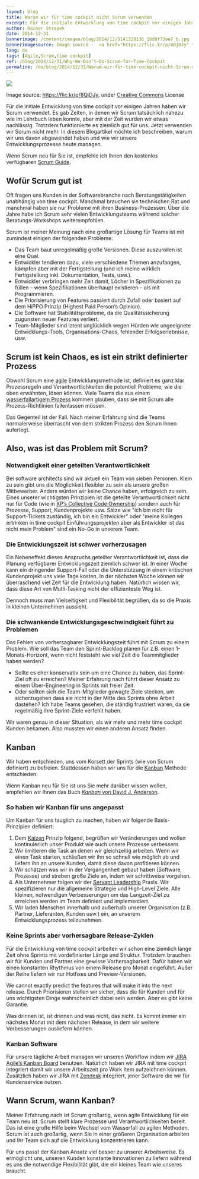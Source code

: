 ```yaml
---
layout: blog
title: Warum wir für time cockpit nicht Scrum verwenden
excerpt: Für die initiale Entwicklung von time cockpit vor einigen Jahren haben wir Scrum verwendet. Es gab Zeiten, in denen wir Scrum tatsächlich nahezu wie im Lehrbuch leben konnte, aber mit der Zeit wurden wir etwas nachlässig. Trotzdem funktionierte es ziemlich gut für uns. Jetzt verwenden wir Scrum nicht mehr. In diesem Blogartikel möchte ich beschreiben, warum wir uns davon abgewendet haben und wie wir unsere Entwicklungsprozesse heute managen. 
author: Rainer Stropek
date: 2014-12-31
bannerimage: /content/images/blog/2014/12/5141328136_16d8f73ee7_b.jpg
bannerimagesource: Image source -  <a href="https://flic.kr/p/8QjDJy" target="_blank">https://flic.kr/p/8QjDJy</a>, <a href="https://creativecommons.org/licenses/by/2.0/" target="_blank">Creative Commons</a> License
lang: de
tags: [Agile,Scrum,time cockpit]
ref: /blog/2014/12/31/Why-We-Don’t-Do-Scrum-for-Time-Cockpit
permalink: /de/blog/2014/12/31/Warum-wir-für-time-cockpit-nicht-Scrum-verwenden
---
```


<p>
  <img src="{{site.baseurl}}/content/images/blog/2014/12/5141328136_16d8f73ee7_b.jpg" />
</p><p class="imageCaption">Image source: <a href="https://flic.kr/p/8QjDJy" target="_blank">https://flic.kr/p/8QjDJy</a>, under <a href="https://creativecommons.org/licenses/by/2.0/" target="_blank">Creative Commons</a> License</p><p>Für die initiale Entwicklung von time cockpit vor einigen Jahren haben wir Scrum verwendet. Es gab Zeiten, in denen wir Scrum tatsächlich nahezu wie im Lehrbuch leben konnte, aber mit der Zeit wurden wir etwas nachlässig. Trotzdem funktionierte es ziemlich gut für uns. Jetzt verwenden wir Scrum nicht mehr. In diesem Blogartikel möchte ich beschreiben, warum wir uns davon abgewendet haben und wie wir unsere Entwicklungsprozesse heute managen. </p><p class="showcase">Wenn Scrum neu für Sie ist, empfehle ich Ihnen den kostenlos verfügbaren <a href="http://www.scrumguides.org/" target="_blank">Scrum Guide</a>.</p><h2>Wofür Scrum gut ist</h2><p>Oft fragen uns Kunden in der Softwarebranche nach Beratungstätigkeiten unabhängig von time cockpit. Manchmal brauchen sie technischen Rat und manchmal haben sie nur Probleme mit ihren Business-Prozessen. Über die Jahre habe ich Scrum sehr vielen Entwicklungsteams während solcher Beratungs-Workshops weiterempfohlen.</p><p class="showcase">Scrum ist meiner Meinung nach eine großartige Lösung für Teams ist mit zumindest einigen der folgenden Probleme:</p><ul>
  <li>Das Team baut unregelmäßig große Versionen. Diese auszurollen ist eine Qual.</li>
  <li>Entwickler tendieren dazu, viele verschiedene Themen anzufangen, kämpfen aber mit der Fertigstellung (und ich meine wirklich Fertigstellung inkl. Dokumentation, Tests, usw.).</li>
  <li>Entwickler verbringen mehr Zeit damit, Löcher in Spezifikationen zu füllen – wenn Spezifikationen überhaupt existieren – als mit Programmieren.</li>
  <li>Die Priorisierung von Features passiert durch Zufall oder basiert auf dem HiPPO Prinzip (Highest Paid Person’s Opinion). </li>
  <li>Die Software hat Stabilitätsprobleme, da die Qualitätssicherung zugunsten neuer Features verliert. </li>
  <li>Team-Mitglieder sind latent unglücklich wegen Hürden wie ungeeignete Entwicklungs-Tools, Organisations-Chaos, fehlender Erfolgserlebnisse, usw.</li>
</ul><h2>Scrum ist kein Chaos, es ist ein strikt definierter Prozess</h2><p>Obwohl Scrum eine <a href="http://agilemanifesto.org/iso/en/" target="_blank">agile</a> Entwicklungsmethode ist, definiert es ganz klar Prozessregeln und Verantwortlichkeiten die potentiell Probleme, wie die oben erwähnten, lösen können. Viele Teams die aus einem <a href="http://en.wikipedia.org/wiki/Waterfall_model" target="_blank">wasserfallartigem Prozess</a> kommen glauben, dass sie mit Scrum alle Prozess-Richtlinien fallenlassen müssen.</p><p class="showcase">Das Gegenteil ist der Fall. Nach meiner Erfahrung sind die Teams normalerweise überrascht von dem strikten Prozess den Scrum ihnen auferlegt.</p><h2>Also, was ist das Problem mit Scrum?</h2><h3>Notwendigkeit einer geteilten Verantwortlichkeit</h3><p>Bei software architects sind wir aktuell ein Team von sieben Personen. Klein zu sein gibt uns die Möglichkeit flexibler zu sein als unsere großen Mitbewerber. Anders würden wir keine Chance haben, erfolgreich zu sein. Eines unserer wichtigsten Prinzipien ist die geteilte Verantwortlichkeit nicht nur für Code (wie in <a href="http://en.wikipedia.org/wiki/Extreme_programming_practices#Collective_code_ownership" target="_blank">XP’s Collective Code Ownership</a>) sondern auch für Prozesse, Support, Kundenprojekte usw. Sätze wie "ich bin nicht für Support-Tickets zuständig, ich bin ein Entwickler" oder "meine Kollegen ertrinken in time cockpit Einführungsprojekten aber als Entwickler ist das nicht mein Problem" sind ein No-Go in unserem Team.</p><h3>Die Entwicklungszeit ist schwer vorherzusagen</h3><p>Ein Nebeneffekt dieses Anspruchs geteilter Verantwortlichkeit ist, dass die Planung verfügbarer Entwicklungszeit ziemlich schwer ist. In einer Woche kann ein dringender Support-Fall oder die Unterstützung in einem kritischen Kundenprojekt uns viele Tage kosten. In der nächsten Woche können wir überraschend viel Zeit für die Entwicklung haben. Natürlich wissen wir, dass diese Art von Mutli-Tasking nicht der effizienteste Weg ist.</p><p class="showcase">Dennoch muss man Vielseitigkeit und Flexibilität begrüßen, da so die Praxis in kleinen Unternehmen aussieht. </p><h3>Die schwankende Entwicklungsgeschwindigkeit führt zu Problemen</h3><p>Das Fehlen von vorhersagbarer Entwicklungszeit führt mit Scrum zu einem Problem. Wie soll das Team den Sprint-Backlog planen für z.B. einen 1-Monats-Horizont, wenn nicht feststeht wie viel Zeit die Teammitglieder haben werden?</p><ul>
  <li>Sollte es eher konservativ sein um eine Chance zu haben, das Sprint-Ziel oft zu erreichen? Meiner Erfahrung nach führt dieser Ansatz zu einem Über-Engineering in Sprints mit freier Zeit.</li>
  <li>Oder sollten sich die Team-Mitglieder gewagte Ziele stecken, um sicherzugehen dass sie nicht in der Mitte des Sprints ohne Arbeit dastehen? Ich habe Teams gesehen, die ständig frustriert waren, da sie regelmäßig ihre Sprint-Ziele verfehlt haben.</li>
</ul><p>Wir waren genau in dieser Situation, als wir mehr und mehr time cockpit Kunden bekamen. Also mussten wir einen anderen Ansatz finden.</p><h2>Kanban</h2><p>Wir haben entschieden, uns vom Korsett der Sprints (wie von Scrum definiert) zu befreien. Stattdessen haben wir uns für die <a href="http://en.wikipedia.org/wiki/Kanban_(development)" target="_blank">Kanban</a> Methode entschieden.</p><p class="showcase">Wenn Kanban neu für Sie ist uns Sie mehr darüber wissen wollen, empfehlen wir Ihnen das Buch <a href="http://www.amazon.de/gp/product/B0057H2M70/ref=as_li_tl?ie=UTF8&amp;camp=1638&amp;creative=19454&amp;creativeASIN=B0057H2M70&amp;linkCode=as2&amp;tag=timecockpit-21&amp;linkId=LHQGPITU4ZI4PZ72" target="_blank"><em>Kanban</em> von David J. Anderson</a>.</p><h3>So haben wir Kanban für uns angepasst
<br /></h3><p>Um Kanban für uns tauglich zu machen, haben wir folgende Basis-Prinzipien definiert:</p><ol>
  <li>Dem <a href="http://en.wikipedia.org/wiki/Kaizen" target="_blank">Kaizen</a> Prinzip folgend, begrüßen wir Veränderungen und wollen kontinuierlich unser Produkt wie auch unsere Prozesse verbessern.</li>
  <li>Wir limitieren die Task an denen wir gleichzeitig arbeiten. Wenn wir einen Task starten, schließen wir ihn so schnell wie möglich ab und liefern ihn an unsere Kunden, damit diese davon profitieren können.</li>
  <li>Wir schätzen was wir in der Vergangenheit gebaut haben (Software, Prozesse) und streben große Ziele an, indem wir schrittweise vorgehen.</li>
  <li>Als Unternehmer folgen wir der <a href="http://en.wikipedia.org/wiki/Servant_leadership" target="_blank">Servant Leadership</a> Praxis. Wir spezifizieren nur die allgemeine Strategie und High-Level Ziele. Alle kleinen, notwendigen Verbesserungen um das Langzeit-Ziel zu erreichen werden im Team definiert und implementiert.</li>
  <li>Wir laden Menschen innerhalb und außerhalb unserer Organisation (z.B. Partner, Lieferanten, Kunden usw.) ein, an unserem Entwicklungsprozess teilzunehmen.</li>
</ol><h3>Keine Sprints aber vorhersagbare Release-Zyklen</h3><p>Für die Entwicklung von time cockpit arbeiten wir schon eine ziemlich lange Zeit ohne Sprints mit vordefinierter Länge und Struktur. Trotzdem brauchen wir für Kunden und Partner eine gewisse Vorhersagbarkeit. Dafür haben wir einen konstanten Rhythmus von einem Release pro Monat eingeführt. Außer der Reihe liefern wir nur Hotfixes und Preview-Versionen.<br /></p><p>We cannot exactly predict the features that will make it into the next release. Durch Priorisieren stellen wir sicher, dass die für Kunden und für uns wichtigsten Dinge wahrscheinlich dabei sein werden. Aber es gibt keine Garantie.</p><p class="showcase">Was drinnen ist, ist drinnen und was nicht, das nicht. Es kommt immer ein nächstes Monat mit dem nächsten Release, in dem wir weitere Verbesserungen ausliefern können.</p><h3>Kanban Software</h3><p>Für unsere tägliche Arbeit managen wir unseren Workflow indem wir <a href="https://www.atlassian.com/software/jira/agile" target="_blank">JIRA Agile’s Kanban Board</a> benutzen. Natürlich haben wir JIRA mit time cockpit integriert damit wir unsere Arbeitszeit pro Work Item aufzeichnen können. Zusätzlich haben wir JIRA mit <a href="https://www.zendesk.com/" target="_blank">Zendesk</a> integriert, jener Software die wir für Kundenservice nutzen.</p><h2>Wann Scrum, wann Kanban?</h2><p>Meiner Erfahrung nach ist Scrum großartig, wenn agile Entwicklung für ein Team neu ist. Scrum stellt klare Prozesse und Verantwortlichkeiten bereit. Das ist eine große Hilfe beim Wechsel vom Wasserfall zu agilen Methoden. Scrum ist auch großartig, wenn Sie in einer größeren Organisation arbeiten und Ihr Team sich auf die Entwicklung konzentrieren kann.</p><p>Für uns passt der Kanban Ansatz viel besser zu unserer Arbeitsweise. Es ermöglicht uns, unseren Kunden konstante Innovationen zu liefern während es uns die notwendige Flexibilität gibt, die ein kleines Team wie unseres braucht.</p>